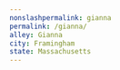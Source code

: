```yaml
---
﻿nonslashpermalink: gianna
permalink: /gianna/
alley: Gianna
city: Framingham
state: Massachusetts
---
```

